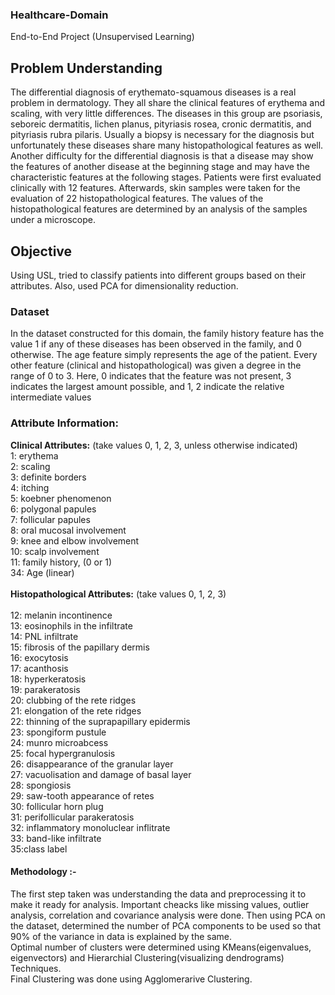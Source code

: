 ### Healthcare-Domain
End-to-End Project (Unsupervised Learning)

## Problem Understanding
The differential diagnosis of erythemato-squamous diseases is a real problem in dermatology. They all share the clinical features of erythema and scaling, with very little differences. The diseases in this group are psoriasis, seboreic dermatitis, lichen planus, pityriasis rosea, cronic dermatitis, and pityriasis rubra pilaris. Usually a biopsy is necessary for the diagnosis but unfortunately these diseases share many histopathological features as well. Another difficulty for the differential diagnosis is that a disease may show the features of another disease at the beginning stage and may have the characteristic features at the following stages. Patients were first evaluated clinically with 12 features. Afterwards, skin samples were taken for the evaluation of 22 histopathological features. The values of the histopathological features are determined by an analysis of the samples under a microscope.

## Objective
Using USL, tried to classify patients into different groups based on their attributes. Also, used PCA for dimensionality reduction.

### Dataset
In the dataset constructed for this domain, the family history feature has the value 1 if any of these diseases has been observed in the family, and 0 otherwise. The age feature simply represents the age of the patient. Every other feature (clinical and histopathological) was given a degree in the range of 0 to 3. Here, 0 indicates that the feature was not present, 3 indicates the largest amount possible, and 1, 2 indicate the relative intermediate values

### Attribute Information: 
**Clinical Attributes:** (take values 0, 1, 2, 3, unless otherwise indicated)   <br>
1: erythema <br>
2: scaling <br>
3: definite borders  <br> 
4: itching <br>
5: koebner phenomenon     <br> 
6: polygonal papules <br>
7: follicular papules <br>
8: oral mucosal involvement             <br> 
9: knee and elbow involvement <br>
10: scalp involvement <br>
11: family history, (0 or 1)    <br>
34: Age (linear) <br>
​<br>
**Histopathological Attributes:** (take values 0, 1, 2, 3)  <br>
​<br>
12: melanin incontinence       <br>
13: eosinophils in the infiltrate <br>
14: PNL infiltrate <br>
15: fibrosis of the papillary dermis   <br>
16: exocytosis <br>
17: acanthosis <br>
18: hyperkeratosis <br>
19: parakeratosis <br>
20: clubbing of the rete ridges <br>
21: elongation of the rete ridges <br>
22: thinning of the suprapapillary epidermis             <br> 
23: spongiform pustule <br>
24: munro microabcess <br>
25: focal hypergranulosis             <br>
26: disappearance of the granular layer         <br>
27: vacuolisation and damage of basal layer       <br>
28: spongiosis <br>
29: saw-tooth appearance of retes                  <br>
30: follicular horn plug                  <br>
31: perifollicular parakeratosis           <br>
32: inflammatory monoluclear inflitrate            <br>
33: band-like infiltrate               <br> 
35:class label <br>

#### Methodology :-
The first step taken was understanding the data and preprocessing it to make it ready for analysis. Important cheacks like missing values, outlier analysis, correlation and covariance analysis were done. Then using PCA on the dataset, determined the number of PCA components to be used so that 90% of the variance in data is explained by the same.          <br>
Optimal number of clusters were determined using KMeans(eigenvalues, eigenvectors) and Hierarchial Clustering(visualizing dendrograms) Techniques.  <br>
Final Clustering was done using Agglomerarive Clustering.           
